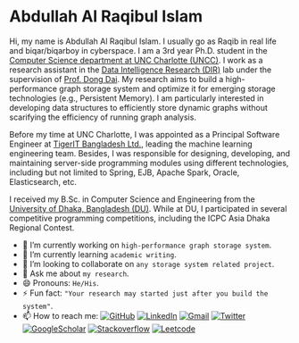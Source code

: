 # Abdullah Al Raqibul Islam

Hi, my name is Abdullah Al Raqibul Islam. I usually go as Raqib in real life and biqar/biqarboy in cyberspace. I am a 3rd year Ph.D. student in the [Computer Science department at UNC Charlotte (UNCC)](https://cci.charlotte.edu). I work as a research assistant in the [Data Intelligence Research (DIR)](https://github.com/DIR-LAB) lab under the supervision of [Prof. Dong Dai](https://webpages.charlotte.edu/ddai/). My research aims to build a high-performance graph storage system and optimize it for emerging storage technologies (e.g., Persistent Memory). I am particularly interested in developing data structures to efficiently store dynamic graphs without scarifying the efficiency of running graph analysis.

Before my time at UNC Charlotte, I was appointed as a Principal Software Engineer at [TigerIT Bangladesh Ltd.](https://www.tigerit.com), leading the machine learning engineering team. Besides, I was responsible for designing, developing, and maintaining server-side programming modules using different technologies, including but not limited to Spring, EJB, Apache Spark, Oracle, Elasticsearch, etc.

I received my B.Sc. in Computer Science and Engineering from the [University of Dhaka, Bangladesh (DU)](https://www.cse.du.ac.bd). While at DU, I participated in several competitive programming competitions, including the ICPC Asia Dhaka Regional Contest.

-  🔭 I’m currently working on `high-performance graph storage system`.
-  🌱 I’m currently learning `academic writing`.
-  👯 I’m looking to collaborate on `any storage system related project`.
-  💬 Ask me about `my research`.
-  😄 Pronouns: `He/His`.
-  ⚡ Fun fact: `"Your research may started just after you build the system"`.
-  📫 How to reach me:
[![GitHub](https://img.shields.io/badge/-@biqar-181717?style=flat&logo=Github&logoColor=white)](https://github.com/biqar)
[![LinkedIn](https://img.shields.io/badge/-A_A_Raqibul_Islam-2867B2?style=flat&logo=Linkedin&logoColor=white)](https://www.linkedin.com/in/aa-raqibul-islam)
[![Gmail](https://img.shields.io/badge/-Raqib-DB4437?style=flat&logo=Gmail&logoColor=white)](mailto:iraqibul.csedu@gmail.com)
[![Twitter](https://img.shields.io/badge/-@AbdullahRaqibul-1da1f2?style=flat&logo=Twitter&logoColor=white)](https://twitter.com/AbdullahRaqibul)
[![GoogleScholar](https://img.shields.io/badge/-Abdullah_Al_Raqibul_Islam-4885ED?style=flat&logo=GoogleScholar&logoColor=white)](https://scholar.google.com/citations?user=H8zsAR8AAAAJ)
[![Stackoverflow](https://img.shields.io/badge/-biqarboy-FE7A16?style=flat&logo=Stackoverflow&logoColor=white)](https://stackoverflow.com/users/1379817/biqarboy)
[![Leetcode](https://img.shields.io/badge/-@biqar-FFA116?style=flat&logo=Leetcode&logoColor=white)](https://leetcode.com/biqar)

